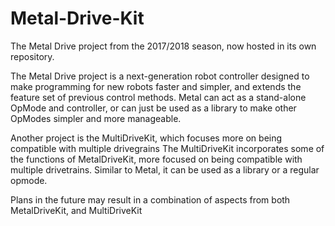 # Metal-Drive-Kit
The Metal Drive project from the 2017/2018 season, now hosted in its own repository.

The Metal Drive project is a next-generation robot controller designed to make programming for new robots faster and simpler, and extends the feature set of previous control methods. Metal can act as a stand-alone OpMode and controller, or can just be used as a library to make other OpModes simpler and more manageable.

Another project is the MultiDriveKit, which focuses more on being compatible with multiple drivegrains
The MultiDriveKit incorporates some of the functions of MetalDriveKit, more focused on being compatible with multiple drivetrains. Similar to Metal, it can be used as a library or a regular opmode. 

Plans in the future may result in a combination of aspects from both MetalDriveKit, and MultiDriveKit

